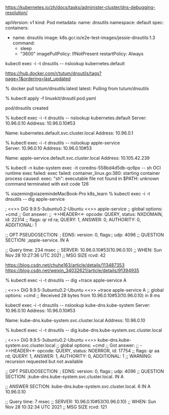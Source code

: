 https://kubernetes.io/zh/docs/tasks/administer-cluster/dns-debugging-resolution/

apiVersion: v1
kind: Pod
metadata:
  name: dnsutils
  namespace: default
spec:
  containers:
  - name: dnsutils
    image: k8s.gcr.io/e2e-test-images/jessie-dnsutils:1.3
    command:
      - sleep
      - "3600"
    imagePullPolicy: IfNotPresent
  restartPolicy: Always



  kubectl exec -i -t dnsutils -- nslookup kubernetes.default



  https://hub.docker.com/r/tutum/dnsutils/tags?page=1&ordering=last_updated

  % docker pull tutum/dnsutils:latest
latest: Pulling from tutum/dnsutils


% kubectl apply -f linuxkit/dnsutil.pod.yaml 

pod/dnsutils created


%   kubectl exec -i -t dnsutils -- nslookup kubernetes.default
Server:         10.96.0.10
Address:        10.96.0.10#53

Name:   kubernetes.default.svc.cluster.local
Address: 10.96.0.1

%   kubectl exec -i -t dnsutils -- nslookup apple-service     
Server:         10.96.0.10
Address:        10.96.0.10#53

Name:   apple-service.default.svc.cluster.local
Address: 10.105.42.239



 % kubectl  -n kube-system exec -it coredns-558bd4d5db-qc6px -- sh
OCI runtime exec failed: exec failed: container_linux.go:380: starting container process caused: exec: "sh": executable file not found in $PATH: unknown
command terminated with exit code 126


% 
xiazemin@xiazemindeMacBook-Pro k8s_learn %   kubectl exec -i -t dnsutils -- dig apple-service 

; <<>> DiG 9.9.5-3ubuntu0.2-Ubuntu <<>> apple-service
;; global options: +cmd
;; Got answer:
;; ->>HEADER<<- opcode: QUERY, status: NXDOMAIN, id: 22314
;; flags: qr rd ra; QUERY: 1, ANSWER: 0, AUTHORITY: 0, ADDITIONAL: 1

;; OPT PSEUDOSECTION:
; EDNS: version: 0, flags:; udp: 4096
;; QUESTION SECTION:
;apple-service.                 IN      A

;; Query time: 234 msec
;; SERVER: 10.96.0.10#53(10.96.0.10)
;; WHEN: Sun Nov 28 10:27:36 UTC 2021
;; MSG SIZE  rcvd: 42

https://blog.csdn.net/chuhe163/article/details/113487353
https://blog.csdn.net/weixin_34032621/article/details/91394935


%   kubectl exec -i -t dnsutils -- dig +trace apple-service A

; <<>> DiG 9.9.5-3ubuntu0.2-Ubuntu <<>> +trace apple-service A
;; global options: +cmd
;; Received 28 bytes from 10.96.0.10#53(10.96.0.10) in 8 ms


kubectl exec -i -t dnsutils -- nslookup kube-dns.kube-system 
Server:         10.96.0.10
Address:        10.96.0.10#53

Name:   kube-dns.kube-system.svc.cluster.local
Address: 10.96.0.10


%   kubectl exec -i -t dnsutils -- dig kube-dns.kube-system.svc.cluster.local

; <<>> DiG 9.9.5-3ubuntu0.2-Ubuntu <<>> kube-dns.kube-system.svc.cluster.local
;; global options: +cmd
;; Got answer:
;; ->>HEADER<<- opcode: QUERY, status: NOERROR, id: 17754
;; flags: qr aa rd; QUERY: 1, ANSWER: 1, AUTHORITY: 0, ADDITIONAL: 1
;; WARNING: recursion requested but not available

;; OPT PSEUDOSECTION:
; EDNS: version: 0, flags:; udp: 4096
;; QUESTION SECTION:
;kube-dns.kube-system.svc.cluster.local.        IN A

;; ANSWER SECTION:
kube-dns.kube-system.svc.cluster.local. 6 IN A  10.96.0.10

;; Query time: 7 msec
;; SERVER: 10.96.0.10#53(10.96.0.10)
;; WHEN: Sun Nov 28 10:32:34 UTC 2021
;; MSG SIZE  rcvd: 121

